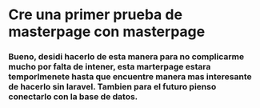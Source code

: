 # Cre una primer prueba de masterpage con masterpage

 ### Bueno, desidi hacerlo de esta manera para no complicarme mucho por falta de intener, esta marterpage estara temporlmenete hasta que encuentre manera mas interesante de hacerlo sin laravel. Tambien para el futuro pienso conectarlo con la base de datos.